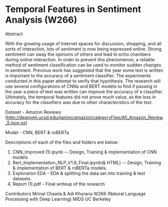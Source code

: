 # Temporal Features in Sentiment Analysis (W266)

Abstract

With the growing usage of Internet spaces for discussion, shopping, and all sorts of interaction, lots of sentiment is now being expressed online. Strong sentiment can sway the opinions of others and lead to echo chambers during online interaction. In order to prevent this phenomenon, a reliable method of sentiment classification can be used to monitor sudden changes in sentiment. Previous work has suggested that the year some text is written is important to the accuracy of a sentiment classifier. The experiments conducted in this paper attempt to verify that hypothesis. The research will use several configurations of CNNs and BERT models to find if passing in the year a piece of text was written can improve the accuracy of a classifier. Ultimately, the temporal features did not prove much value, as the loss in accuracy for the classifiers was due to other characteristics of the text. 

Dataset - Amazon Reviews (http://deepyeti.ucsd.edu/jianmo/amazon/categoryFiles/All_Amazon_Review_5.json.gz)

Model - CNN, BERT & roBERTa

Descriptions of each of the files and folders are below:
1) CNN_Improved (1).ipynb -- Design, Training & implementation of CNN models
2) Bert_Implementation_NLP_V1.8_Final.ipynb(& HTML) -- Design, Training & implementation of BERT & roBERTa models.
3) Exploration EDA - EDA & splitting  the data set into training & test datasets.
4) Report (1).pdf - Final writeup of the research

Contributors 
Mrinal Chawla & Adi Khurana 
W266 (Natural Language Processing with Deep Learning) MIDS UC Berkeley
